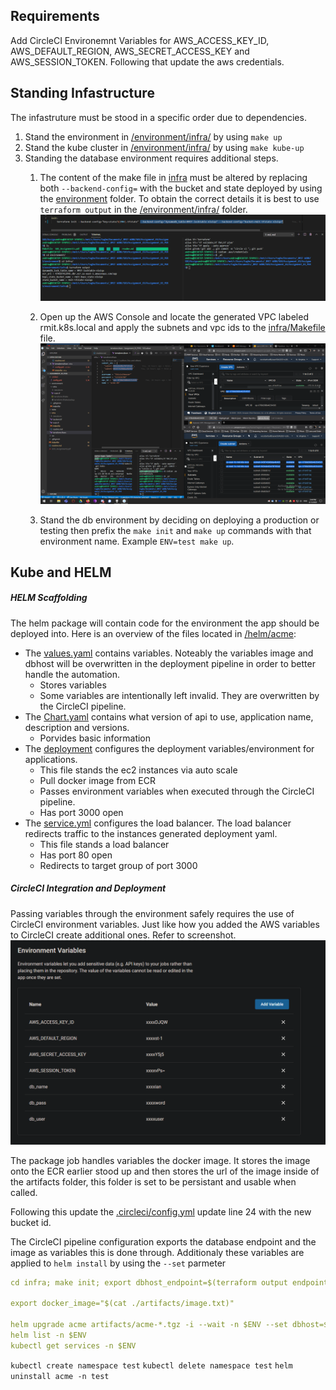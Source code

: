 ## Requirements

Add CircleCI Environemnt Variables for AWS_ACCESS_KEY_ID, AWS_DEFAULT_REGION, AWS_SECRET_ACCESS_KEY and AWS_SESSION_TOKEN. Following that update the aws credentials. 

## Standing Infastructure

The infastruture must be stood in a specific order due to dependencies. 
1. Stand the environment in [/environment/infra/](/environment) by using `make up`
2. Stand the kube cluster in [/environment/infra/](/environment) by using `make kube-up`
3. Standing the database environment requires additional steps.
   1. The content of the make file in [infra](/infra/Makefile) must be altered by replacing both `--backend-config=` with the bucket and state deployed by using the [environment](/environment) folder. To obtain the correct details it is best to use `terraform output` in the [/environment/infra/](/environment/infra/) folder.
   ![DB_APPLY_VPC](/img/01_Stand_DB.png)

   2. Open up the AWS Console and locate the generated VPC labeled rmit.k8s.local and apply the subnets and vpc ids to the [infra/Makefile](infra/Makefile) file.
   ![DB_APPLY_VPC](/img/00_Stand_DB.png)

   3. Stand the db environment by deciding on deploying a production or testing then prefix the `make init` and `make up` commands with that environment name. Example `ENV=test make up`.

## Kube and HELM 

##### HELM Scaffolding
The helm package will contain code for the environment the app should be deployed into. Here is an overview of the files located in [/helm/acme](/helm/acme):
- The [values.yaml](/helm/values) contains variables. Noteably the variables image and dbhost will be overwritten in the deployment pipeline in order to better handle the automation.
  - Stores variables
  - Some variables are intentionally left invalid. They are overwritten by the CircleCI pipeline. 
- The [Chart.yaml](/helm/acme/Chart.yaml) contains what version of api to use, application name, description and versions.
  - Porvides basic information 
- The [deployment](/helm/acme/templates/deployment.yml) configures the deployment variables/environment for applications. 
  - This file stands the ec2 instances via auto scale
  - Pull docker image from ECR
  - Passes environment variables when executed through the CircleCI pipeline.
  - Has port 3000 open
- The [service.yml](/helm/acme/templates/service.yml) configures the load balancer. The load balancer redirects traffic to the instances generated deployment yaml. 
  - This file stands a load balancer
  - Has port 80 open
  - Redirects to target group of port 3000


##### CircleCI Integration and Deployment 

Passing variables through the environment safely requires the use of CircleCI environment variables. Just like how you added the AWS variables to CircleCI create additional ones. Refer to screenshot.
![ENV_VAR](/img/Task_B-B_01.PNG)  

The package job handles variables the docker image. It stores the image onto the ECR earlier stood up and then stores the url of the image inside of the artifacts folder, this folder is set to be persistant and usable when called.  

Following this update the [.circleci/config.yml](/.circleci/config.yml) update line 24 with the new bucket id. 

The CircleCI pipeline configuration exports the database endpoint and the image as variables this is done through. Additionaly these variables are applied to `helm install` by using the `--set` parmeter
```yaml 
cd infra; make init; export dbhost_endpoint=$(terraform output endpoint); cd ..;

export docker_image="$(cat ./artifacts/image.txt)"

helm upgrade acme artifacts/acme-*.tgz -i --wait -n $ENV --set dbhost=${dbhost_endpoint},image=${docker_image},dbname=$db_name,dbuser=$db_user,dbpass=$db_pass
helm list -n $ENV
kubectl get services -n $ENV
```



`kubectl create namespace test`
`kubectl delete namespace test`
`helm uninstall acme -n test`

